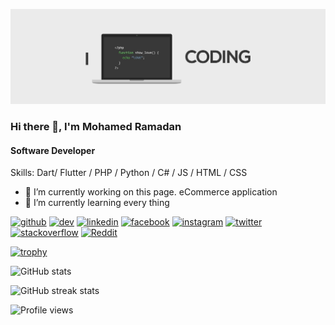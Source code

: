 ![Software Developer  ](https://raw.githubusercontent.com/MoRmdn/MoRmdn/main/wallpaperflare-cropped.jpg)
### Hi there 👋, I'm Mohamed Ramadan
#### Software Developer  

Skills: Dart/ Flutter / PHP / Python / C# / JS / HTML / CSS

- 🔭 I’m currently working on this page. eCommerce application 
- 🌱 I’m currently learning every thing 


[<img src='https://cdn.jsdelivr.net/npm/simple-icons@3.0.1/icons/github.svg' alt='github' height='40'>](https://github.com/MoRmdn)  [<img src='https://cdn.jsdelivr.net/npm/simple-icons@3.0.1/icons/dev-dot-to.svg' alt='dev' height='40'>](https://dev.to/MoRmdn)  [<img src='https://cdn.jsdelivr.net/npm/simple-icons@3.0.1/icons/linkedin.svg' alt='linkedin' height='40'>](https://www.linkedin.com/in/MoRmdn/)  [<img src='https://cdn.jsdelivr.net/npm/simple-icons@3.0.1/icons/facebook.svg' alt='facebook' height='40'>](https://www.facebook.com/MoRmdn)  [<img src='https://cdn.jsdelivr.net/npm/simple-icons@3.0.1/icons/instagram.svg' alt='instagram' height='40'>](https://www.instagram.com/mormdn/)  [<img src='https://cdn.jsdelivr.net/npm/simple-icons@3.0.1/icons/twitter.svg' alt='twitter' height='40'>](https://twitter.com/MoRmdn)  [<img src='https://cdn.jsdelivr.net/npm/simple-icons@3.0.1/icons/stackoverflow.svg' alt='stackoverflow' height='40'>](https://stackoverflow.com/users/mormdn)  [<img src='https://cdn.jsdelivr.net/npm/simple-icons@3.0.1/icons/reddit.svg' alt='Reddit' height='40'>](https://www.reddit.com/user/mormdn)  

[![trophy](https://github-profile-trophy.vercel.app/?username=MoRmdn)](https://github.com/ryo-ma/github-profile-trophy)

![GitHub stats](https://github-readme-stats.vercel.app/api?username=MoRmdn&show_icons=true&count_private=true)  

<!-- ![GitHub Activity Graph](https://activity-graph.herokuapp.com/graph?username=MoRmdn)   -->

![GitHub streak stats](https://github-readme-streak-stats.herokuapp.com/?user=MoRmdn)  

![Profile views](https://gpvc.arturio.dev/MoRmdn)  
